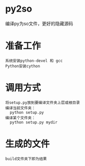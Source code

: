 # py2so
编译py为so文件，更好的隐藏源码

# 准备工作
    系统安装python-devel 和 gcc
    Python安装cython

# 调用方式
    将setup.py放到要编译文件夹上层或根目录
    编译当前文件夹：
      python setup.py
    编译某个文件夹：
      python setup.py mydir
    
# 生成的文件
    build文件夹下即为结果
    
    
